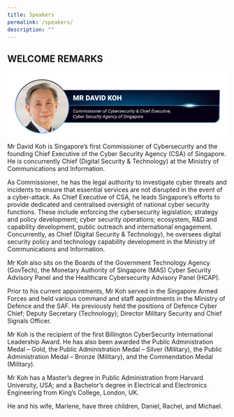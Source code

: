 ```yaml
---
title: Speakers
permalink: /speakers/
description: ""
---
```

## WELCOME REMARKS
![](/images/2023%20Speakers/230612_csa%20otcep%202023_speaker%20profiles_mr%20david%20koh.png)
Mr David Koh is Singapore’s first Commissioner of Cybersecurity and the founding Chief Executive of the Cyber Security Agency (CSA) of Singapore. He is concurrently Chief (Digital Security & Technology) at the Ministry of Communications and Information.

As Commissioner, he has the legal authority to investigate cyber threats and incidents to ensure that essential services are not disrupted in the event of a cyber-attack. As Chief Executive of CSA, he leads Singapore’s efforts to provide dedicated and centralised oversight of national cyber security functions. These include enforcing the cybersecurity legislation; strategy and policy development; cyber security operations; ecosystem, R&D and capability development, public outreach and international engagement. Concurrently, as Chief (Digital Security & Technology), he oversees digital security policy and technology capability development in the Ministry of Communications and Information.

Mr Koh also sits on the Boards of the Government Technology Agency (GovTech), the Monetary Authority of Singapore (MAS) Cyber Security Advisory Panel and the Healthcare Cybersecurity Advisory Panel (HCAP).

Prior to his current appointments, Mr Koh served in the Singapore Armed Forces and held various command and staff appointments in the Ministry of Defence and the SAF. He previously held the positions of Defence Cyber Chief; Deputy Secretary (Technology); Director Military Security and Chief Signals Officer.

Mr Koh is the recipient of the first Billington CyberSecurity International Leadership Award. He has also been awarded the Public Administration Medal – Gold, the Public Administration Medal – Silver (Military), the Public Administration Medal – Bronze (Military), and the Commendation Medal (Military).

Mr Koh has a Master’s degree in Public Administration from Harvard University, USA; and a Bachelor’s degree in Electrical and Electronics Engineering from King’s College, London, UK.

He and his wife, Marlene, have three children, Daniel, Rachel, and Michael.